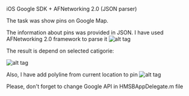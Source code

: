 iOS Google SDK + AFNetworking 2.0 (JSON parser)

The task was show pins on Google Map.

The information about pins was provided in JSON. I have used AFNetworking 2.0 framework to parse it
![alt tag](http://habrastorage.org/storage3/fcb/73b/eeb/fcb73beebc3a2e937f4a5e1d469cf0d0.png)

The result is depend on selected catigorie:

![alt tag](http://habrastorage.org/storage3/a99/680/bda/a99680bdab3cff3c795b272497f76dea.png)

Also, I have add polyline from current location to pin
![alt tag](http://habrastorage.org/storage3/a25/1d0/497/a251d04978f1a03f14bdb15f8b0ca831.png)

Please, don't forget to change Google API in HMSBAppDelegate.m file

